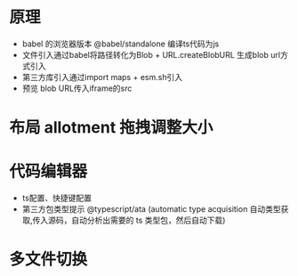 # 原理
- babel 的浏览器版本 @babel/standalone 编译ts代码为js
- 文件引入通过babel将路径转化为Blob + URL.createBlobURL 生成blob url方式引入  
- 第三方库引入通过import maps + esm.sh引入
- 预览 blob URL传入iframe的src

# 布局 allotment  拖拽调整大小
# 代码编辑器
- ts配置、快捷键配置
- 第三方包类型提示 @typescript/ata   (automatic type acquisition 自动类型获取,传入源码，自动分析出需要的 ts 类型包，然后自动下载)

# 多文件切换